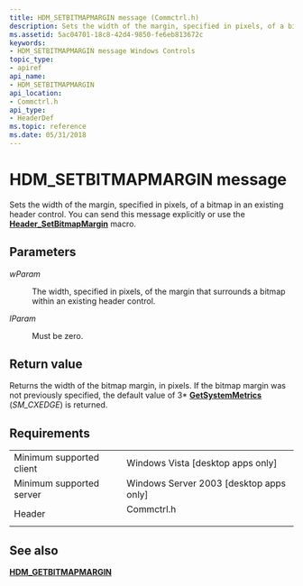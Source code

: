 ```yaml
---
title: HDM_SETBITMAPMARGIN message (Commctrl.h)
description: Sets the width of the margin, specified in pixels, of a bitmap in an existing header control. You can send this message explicitly or use the Header\_SetBitmapMargin macro.
ms.assetid: 5ac04701-18c8-42d4-9850-fe6eb813672c
keywords:
- HDM_SETBITMAPMARGIN message Windows Controls
topic_type:
- apiref
api_name:
- HDM_SETBITMAPMARGIN
api_location:
- Commctrl.h
api_type:
- HeaderDef
ms.topic: reference
ms.date: 05/31/2018
---
```


# HDM\_SETBITMAPMARGIN message

Sets the width of the margin, specified in pixels, of a bitmap in an existing header control. You can send this message explicitly or use the [**Header\_SetBitmapMargin**](/windows/desktop/api/Commctrl/nf-commctrl-header_setbitmapmargin) macro.

## Parameters

<dl> <dt>

*wParam* 
</dt> <dd>

The width, specified in pixels, of the margin that surrounds a bitmap within an existing header control.

</dd> <dt>

*lParam* 
</dt> <dd>Must be zero.</dd> </dl>

## Return value

Returns the width of the bitmap margin, in pixels. If the bitmap margin was not previously specified, the default value of 3\* [**GetSystemMetrics**](/windows/desktop/api/winuser/nf-winuser-getsystemmetrics) (*SM\_CXEDGE*) is returned.

## Requirements



|                                     |                                                                                       |
|-------------------------------------|---------------------------------------------------------------------------------------|
| Minimum supported client<br/> | Windows Vista \[desktop apps only\]<br/>                                        |
| Minimum supported server<br/> | Windows Server 2003 \[desktop apps only\]<br/>                                  |
| Header<br/>                   | <dl> <dt>Commctrl.h</dt> </dl> |



## See also

<dl> <dt>

[**HDM\_GETBITMAPMARGIN**](hdm-getbitmapmargin.md)
</dt> </dl>

 

